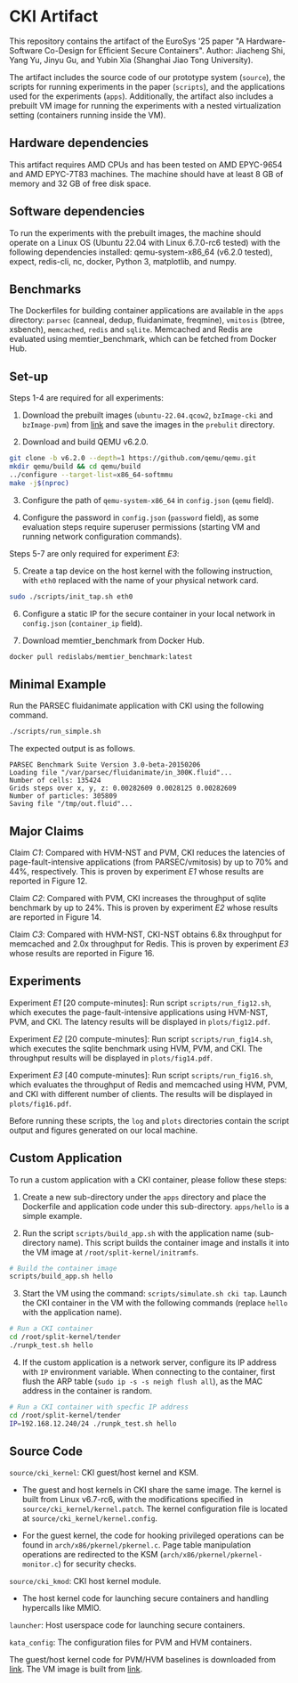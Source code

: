 # CKI Artifact

This repository contains the artifact of the EuroSys '25 paper "A Hardware-Software Co-Design for Efficient Secure Containers". Author: Jiacheng Shi, Yang Yu, Jinyu Gu, and Yubin Xia (Shanghai Jiao Tong University).

The artifact includes the source code of our prototype system (`source`), the scripts for running experiments in the paper (`scripts`), and the applications used for the experiments (`apps`).
Additionally, the artifact also includes a prebuilt VM image for running the experiments with a nested virtualization setting (containers running inside the VM).

## Hardware dependencies

This artifact requires AMD CPUs and has been tested on AMD EPYC-9654 and AMD EPYC-7T83 machines.
The machine should have at least 8 GB of memory and 32 GB of free disk space.

## Software dependencies

To run the experiments with the prebuilt images, the machine should operate on a Linux OS (Ubuntu 22.04 with Linux 6.7.0-rc6 tested) with the following dependencies installed:
qemu-system-x86_64 (v6.2.0 tested), expect, redis-cli, nc, docker, Python 3, matplotlib, and numpy.

## Benchmarks

The Dockerfiles for building container applications are available in the `apps` directory:
`parsec` (canneal, dedup, fluidanimate, freqmine), `vmitosis` (btree, xsbench), `memcached`, `redis` and `sqlite`.
Memcached and Redis are evaluated using memtier\_benchmark, which can be fetched from Docker Hub.

## Set-up

Steps 1-4 are required for all experiments:

1. Download the prebuilt images (`ubuntu-22.04.qcow2`, `bzImage-cki` and `bzImage-pvm`) from [link](https://www.dropbox.com/scl/fo/iedumaw4y9fg7tlx0ogde/ANYVteAdU3NT6ND-5PnTSC8?rlkey=x64edtal07735983yl6ah4zjt&st=6d0ktjv4&dl=0) and save the images in the `prebulit` directory.

2. Download and build QEMU v6.2.0.

```Bash
git clone -b v6.2.0 --depth=1 https://github.com/qemu/qemu.git
mkdir qemu/build && cd qemu/build
../configure --target-list=x86_64-softmmu
make -j$(nproc)
```

3. Configure the path of `qemu-system-x86_64` in `config.json` (`qemu` field).

4. Configure the password in `config.json` (`password` field), as some evaluation steps require superuser permissions (starting VM and running network configuration commands).

Steps 5-7 are only required for experiment *E3*:

5. Create a tap device on the host kernel with the following instruction, with `eth0` replaced with the name of your physical network card.

```Bash
sudo ./scripts/init_tap.sh eth0
```

6. Configure a static IP for the secure container in your local network in `config.json` (`container_ip` field).

7. Download memtier_benchmark from Docker Hub.

```Bash
docker pull redislabs/memtier_benchmark:latest
```

## Minimal Example

Run the PARSEC fluidanimate application with CKI using the following command.

```Bash
./scripts/run_simple.sh
```

The expected output is as follows.

```
PARSEC Benchmark Suite Version 3.0-beta-20150206
Loading file "/var/parsec/fluidanimate/in_300K.fluid"...
Number of cells: 135424
Grids steps over x, y, z: 0.00282609 0.0028125 0.00282609
Number of particles: 305809
Saving file "/tmp/out.fluid"...
```

## Major Claims 

Claim *C1*: Compared with HVM-NST and PVM, CKI reduces the latencies of page-fault-intensive applications (from PARSEC/vmitosis) by up to 70% and 44%, respectively. This is proven by experiment *E1* whose results are reported in Figure 12.

Claim *C2*: Compared with PVM, CKI increases the throughput of sqlite benchmark by up to 24%. This is proven by experiment *E2* whose results are reported in Figure 14.

Claim *C3*: Compared with HVM-NST, CKI-NST obtains 6.8x throughput for memcached and 2.0x throughput for Redis. This is proven by experiment *E3* whose results are reported in Figure 16.

## Experiments

Experiment *E1* [20 compute-minutes]: Run script `scripts/run_fig12.sh`, which executes the page-fault-intensive applications using HVM-NST, PVM, and CKI. The latency results will be displayed in `plots/fig12.pdf`.

Experiment *E2* [20 compute-minutes]: Run script `scripts/run_fig14.sh`, which executes the sqlite benchmark using HVM, PVM, and CKI. The throughput results will be displayed in `plots/fig14.pdf`.

Experiment *E3* [40 compute-minutes]: Run script `scripts/run_fig16.sh`, which evaluates the throughput of Redis and memcached using HVM, PVM, and CKI with different number of clients. The results will be displayed in `plots/fig16.pdf`.

Before running these scripts, the `log` and `plots` directories contain the script output and figures generated on our local machine.

## Custom Application

To run a custom application with a CKI container, please follow these steps:

1. Create a new sub-directory under the `apps` directory and place the Dockerfile and application code under this sub-directory. `apps/hello` is a simple example.

2. Run the script `scripts/build_app.sh` with the application name (sub-directory name). This script builds the container image and installs it into the VM image at `/root/split-kernel/initramfs`.

```Bash
# Build the container image
scripts/build_app.sh hello
```

3. Start the VM using the command: `scripts/simulate.sh cki tap`. Launch the CKI container in the VM with the following commands (replace `hello` with the application name).

```Bash
# Run a CKI container
cd /root/split-kernel/tender
./runpk_test.sh hello
```

4. If the custom application is a network server, configure its IP address with `IP` environment variable. When connecting to the container, first flush the ARP table (`sudo ip -s -s neigh flush all`), as the MAC address in the container is random.

```Bash
# Run a CKI container with specfic IP address
cd /root/split-kernel/tender
IP=192.168.12.240/24 ./runpk_test.sh hello
```

## Source Code

`source/cki_kernel`: CKI guest/host kernel and KSM.

* The guest and host kernels in CKI share the same image.
The kernel is built from Linux v6.7-rc6, with the modifications specified in `source/cki_kernel/kernel.patch`.
The kernel configuration file is located at `source/cki_kernel/kernel.config`.

* For the guest kernel, the code for hooking privileged operations can be found in `arch/x86/pkernel/pkernel.c`.
Page table manipulation operations are redirected to the KSM (`arch/x86/pkernel/pkernel-monitor.c`) for security checks.

`source/cki_kmod`: CKI host kernel module.

* The host kernel code for launching secure containers and handling hypercalls like MMIO.

`launcher`: Host userspace code for launching secure containers.

`kata_config`: The configuration files for PVM and HVM containers.

The guest/host kernel code for PVM/HVM baselines is downloaded from [link](https://github.com/virt-pvm/linux). The VM image is built from [link](https://github.com/virt-pvm/misc/releases/download/test/pvm-kata-vm-img.tar.gz).
